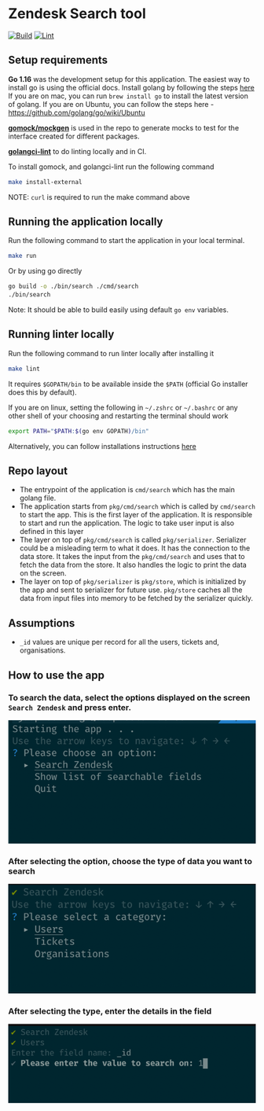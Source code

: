 # Zendesk Search tool

[![Build](https://github.com/tagpro/zd-search-cli/actions/workflows/build.yml/badge.svg)](https://github.com/tagpro/zd-search-cli/actions/workflows/build.yml)
[![Lint](https://github.com/tagpro/zd-search-cli/actions/workflows/lint.yml/badge.svg)](https://github.com/tagpro/zd-search-cli/actions/workflows/lint.yml)

## Setup requirements

**Go 1.16** was the development setup for this application.
The easiest way to install go is using the official docs. Install golang by following the steps [here](https://golang.org/doc/install)
If you are on mac, you can run `brew install go` to install the latest version of golang.
If you are on Ubuntu, you can follow the steps here - https://github.com/golang/go/wiki/Ubuntu

**[gomock/mockgen](https://github.com/golang/mock)** is used in the repo to generate mocks to test for the interface created for different packages. 

**[golangci-lint](https://github.com/golangci/golangci-lint)** to do linting locally and in CI.

To install gomock, and golangci-lint run the following command 

```bash
make install-external
```

NOTE: `curl` is required to run the make command above

## Running the application locally

Run the following command to start the application in your local terminal.

```bash
make run
```

Or by using go directly 

```bash
go build -o ./bin/search ./cmd/search
./bin/search
```

Note: It should be able to build easily using default `go env` variables.

## Running linter locally

Run the following command to run linter locally after installing it

```bash
make lint
```

It requires `$GOPATH/bin` to be available inside the `$PATH` (official Go installer does this by default).

If you are on linux, setting the following in `~/.zshrc` or `~/.bashrc` or any other shell of your choosing and restarting the terminal should work 

```bash
export PATH="$PATH:$(go env GOPATH)/bin"
```

Alternatively, you can follow installations instructions [here](https://golangci-lint.run/usage/install/#local-installation) 

## Repo layout

- The entrypoint of the application is `cmd/search` which has the main golang file. 
- The application starts from `pkg/cmd/search` which is called by `cmd/search` to start the app. This is the first layer
  of the application. It is responsible to start and run the application. The logic to take user input is also defined
  in this layer
- The layer on top of `pkg/cmd/search` is called `pkg/serializer`. Serializer could be a misleading term to what it does. 
  It has the connection to the data store. It takes the input from the `pkg/cmd/search` and uses that to fetch the data 
  from the store. It also handles the logic to print the data on the screen.
- The layer on top of `pkg/serializer` is `pkg/store`, which is initialized by the app and sent to serializer for future
  use. `pkg/store` caches all the data from input files into memory to be fetched by the serializer quickly.

## Assumptions

- `_id` values are unique per record for all the users, tickets and, organisations.

## How to use the app

### To search the data, select the options displayed on the screen `Search Zendesk` and press enter.

![primary options](./docs/images/select-primary-option.png)

### After selecting the option, choose the type of data you want to search

![secondary options](./docs/images/select-secondary-option.png)

### After selecting the type, enter the details in the field

![secondary options](./docs/images/insert-details.png)

